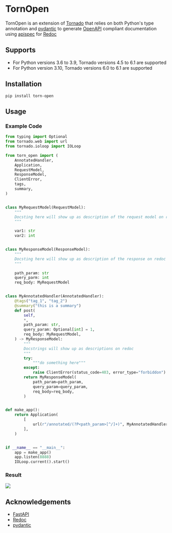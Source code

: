 # TornOpen 

TornOpen is an extension of [Tornado] that relies on both Python's type annotation and [pydantic] to generate [OpenAPI] compliant documentation using [apispec] for [Redoc]

## Supports
 
- For Python versions 3.6 to 3.9, Tornado versions 4.5 to 6.1 are supported
- For Python version 3.10, Tornado versions 6.0 to 6.1 are supported

## Installation

```
pip install torn-open
```

## Usage

### Example Code
```python
from typing import Optional
from tornado.web import url
from tornado.ioloop import IOLoop

from torn_open import (
    AnnotatedHandler,
    Application,
    RequestModel,
    ResponseModel,
    ClientError,
    tags,
    summary,
)


class MyRequestModel(RequestModel):
    """
    Docsting here will show up as description of the request model on redoc
    """

    var1: str
    var2: int


class MyResponseModel(ResponseModel):
    """
    Docsting here will show up as description of the response on redoc
    """

    path_param: str
    query_parm: int
    req_body: MyRequestModel


class MyAnnotatedHandler(AnnotatedHandler):
    @tags("tag_1", "tag_2")
    @summary("this is a summary")
    def post(
        self,
        *,
        path_param: str,
        query_param: Optional[int] = 1,
        req_body: MyRequestModel,
    ) -> MyResponseModel:
        """
        Docstrings will show up as descriptions on redoc
        """
        try:
            """do something here"""
        except:
            raise ClientError(status_code=403, error_type="forbiddon")
        return MyResponseModel(
            path_param=path_param,
            query_param=query_param,
            req_body=req_body,
        )


def make_app():
    return Application(
        [
            url(r"/annotated/(?P<path_param>[^/]+)", MyAnnotatedHandler),
        ],
    )


if __name__ == "__main__":
    app = make_app()
    app.listen(8888)
    IOLoop.current().start()
```

### Result
![](https://github.com/b34nst4lk/tornopen/raw/master/example_redoc.png)

## Acknowledgements
- [FastAPI]
- [Redoc]
- [pydantic]


[apispec]: https://github.com/marshmallow-code/apispec
[FastAPI]: https://github.com/tiangolo/fastapi
[OpenAPI]: https://github.com/OAI/OpenAPI-Specification
[Redoc]: https://github.com/Redocly/redoc
[Tornado]: https://github.com/tornadoweb/tornado
[pydantic]: https://github.com/tiangolo/fastapi
